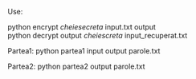 Use:

python encrypt *cheiesecreta* input.txt output
<br>
python decrypt output *cheiescreta* input_recuperat.txt

Partea1:
python partea1 input output parole.txt

Partea2:
python partea2 output parole.txt
